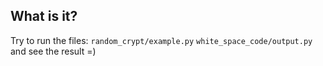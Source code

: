 ##  What is it?
Try to run the files: 
```random_crypt/example.py``` 
```white_space_code/output.py``` 
and see the result =)
